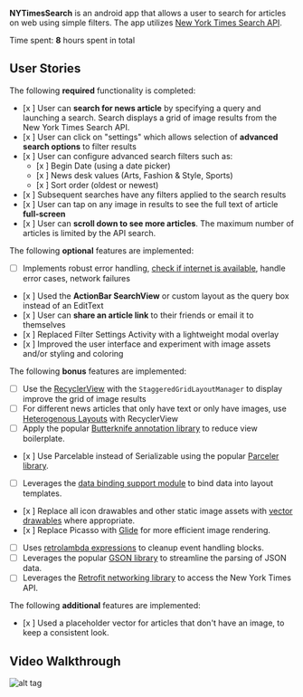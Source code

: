 **NYTimesSearch** is an android app that allows a user to search for articles on web using simple filters. The app utilizes [New York Times Search API](http://developer.nytimes.com/docs/read/article_search_api_v2).

Time spent: **8** hours spent in total

## User Stories

The following **required** functionality is completed:

* [x ] User can **search for news article** by specifying a query and launching a search. Search displays a grid of image results from the New York Times Search API.
* [x ] User can click on "settings" which allows selection of **advanced search options** to filter results
* [x ] User can configure advanced search filters such as:
  * [x ] Begin Date (using a date picker)
  * [x ] News desk values (Arts, Fashion & Style, Sports)
  * [x ] Sort order (oldest or newest)
* [x ] Subsequent searches have any filters applied to the search results
* [x ] User can tap on any image in results to see the full text of article **full-screen**
* [x ] User can **scroll down to see more articles**. The maximum number of articles is limited by the API search.

The following **optional** features are implemented:

* [ ] Implements robust error handling, [check if internet is available](http://guides.codepath.com/android/Sending-and-Managing-Network-Requests#checking-for-network-connectivity), handle error cases, network failures
* [x ] Used the **ActionBar SearchView** or custom layout as the query box instead of an EditText
* [x ] User can **share an article link** to their friends or email it to themselves
* [x ] Replaced Filter Settings Activity with a lightweight modal overlay
* [x ] Improved the user interface and experiment with image assets and/or styling and coloring

The following **bonus** features are implemented:

* [ ] Use the [RecyclerView](http://guides.codepath.com/android/Using-the-RecyclerView) with the `StaggeredGridLayoutManager` to display improve the grid of image results
* [ ] For different news articles that only have text or only have images, use [Heterogenous Layouts](http://guides.codepath.com/android/Heterogenous-Layouts-inside-RecyclerView) with RecyclerView
* [ ] Apply the popular [Butterknife annotation library](http://guides.codepath.com/android/Reducing-View-Boilerplate-with-Butterknife) to reduce view boilerplate.
* [x ] Use Parcelable instead of Serializable using the popular [Parceler library](http://guides.codepath.com/android/Using-Parceler).
* [ ] Leverages the [data binding support module](http://guides.codepath.com/android/Applying-Data-Binding-for-Views) to bind data into layout templates.
* [x ] Replace all icon drawables and other static image assets with [vector drawables](http://guides.codepath.com/android/Drawables#vector-drawables) where appropriate.
* [x ] Replace Picasso with [Glide](http://inthecheesefactory.com/blog/get-to-know-glide-recommended-by-google/en) for more efficient image rendering.
* [ ] Uses [retrolambda expressions](http://guides.codepath.com/android/Lambda-Expressions) to cleanup event handling blocks.
* [ ] Leverages the popular [GSON library](http://guides.codepath.com/android/Using-Android-Async-Http-Client#decoding-with-gson-library) to streamline the parsing of JSON data.
* [ ] Leverages the [Retrofit networking library](http://guides.codepath.com/android/Consuming-APIs-with-Retrofit) to access the New York Times API.

The following **additional** features are implemented:

* [x ] Used a placeholder vector for articles that don't have an image, to keep a consistent look.

## Video Walkthrough
![alt tag](https://cloud.githubusercontent.com/assets/6576820/17279510/611c92c2-5743-11e6-9eea-318a89f49449.gif)
